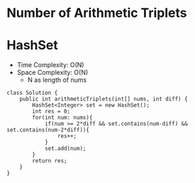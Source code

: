 # Number of Arithmetic Triplets
# HashSet
* Time Complexity: O(N)
* Space Complexity: O(N)
	* N as length of nums
```
class Solution {
    public int arithmeticTriplets(int[] nums, int diff) {
        HashSet<Integer> set = new HashSet();
        int res = 0;
        for(int num: nums){
            if(num >= 2*diff && set.contains(num-diff) && set.contains(num-2*diff)){
                res++;
            }
            set.add(num);
        }
        return res;
    }
}
```
